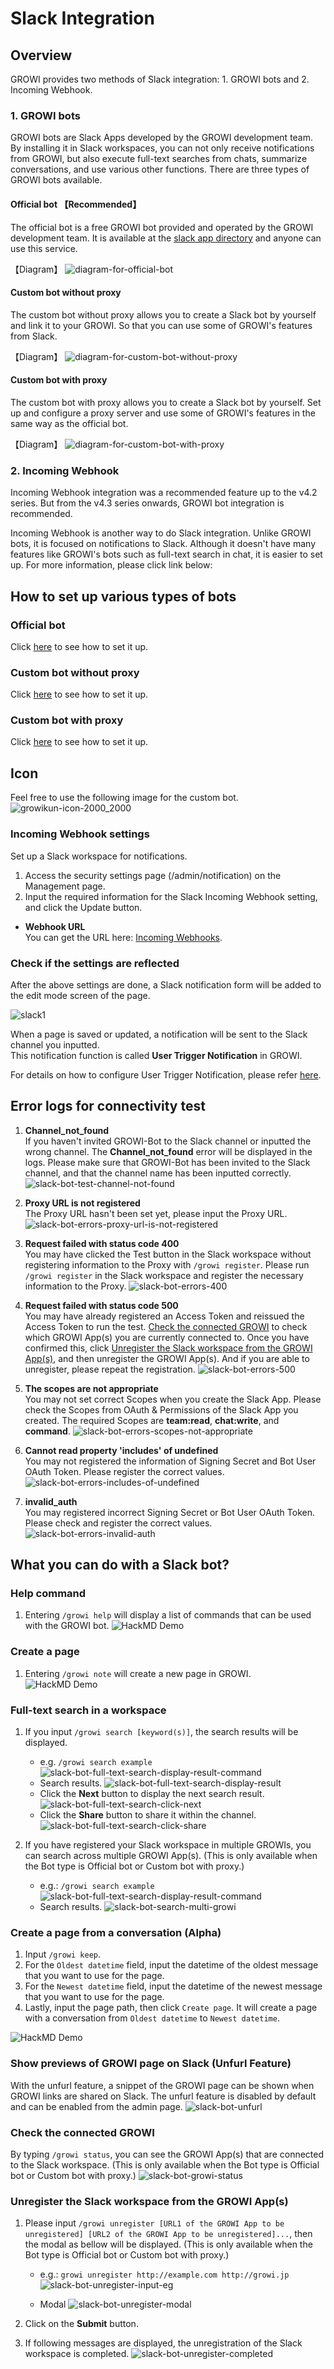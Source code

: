 # Slack Integration

## Overview

GROWI provides two methods of Slack integration: 1. GROWI bots and 2. Incoming Webhook.

### 1. GROWI bots

GROWI bots are Slack Apps developed by the GROWI development team. By installing it in Slack workspaces, you can not only receive notifications from GROWI, but also execute full-text searches from chats, summarize conversations, and use various other functions.
There are three types of GROWI bots available.

#### Official bot 【Recommended】

<!-- textlint-disable weseek/no-dead-link -->
The official bot is a free GROWI bot provided and operated by the GROWI development team. It is available at the [slack app directory](https://wsgrowi.slack.com/apps) and anyone can use this service.
<!-- textlint-enable weseek/no-dead-link -->

【Diagram】
![diagram-for-official-bot](/assets/images/slack-bot-outline-official.png)

#### Custom bot without proxy

<!-- textlint-disable weseek/ja-no-inappropriate-words -->
The custom bot without proxy allows you to create a Slack bot by yourself and link it to your GROWI. So that you can use some of GROWI's features from Slack.
<!-- textlint-enable weseek/ja-no-inappropriate-words -->

【Diagram】
![diagram-for-custom-bot-without-proxy](/assets/images/slack-bot-outline-custom-without-proxy.png)

#### Custom bot with proxy

The custom bot with proxy allows you to create a Slack bot by yourself. Set up and configure a proxy server and use some of GROWI's features in the same way as the official bot.

【Diagram】
![diagram-for-custom-bot-with-proxy](/assets/images/slack-bot-outline-custom-with-proxy.png)

### 2. Incoming Webhook

<!-- TODO Implement link after https://youtrack.weseek.co.jp/issue/GW-5452 -->

Incoming Webhook integration was a recommended feature up to the v4.2 series.
But from the v4.3 series onwards, GROWI bot integration is recommended.

Incoming Webhook is another way to do Slack integration. Unlike GROWI bots, it is focused on notifications to Slack.
Although it doesn't have many features like GROWI's bots such as full-text search in chat, it is easier to set up.
For more information, please click link below:

## How to set up various types of bots

### Official bot

Click [here](/en/admin-guide/management-cookbook/slack-integration/official-bot-settings.html) to see how to set it up.

### Custom bot without proxy

Click [here](/en/admin-guide/management-cookbook/slack-integration/custom-bot-without-proxy-settings.html) to see how to set it up.

### Custom bot with proxy

Click [here](/en/admin-guide/management-cookbook/slack-integration/custom-bot-with-proxy-settings.html) to see how to set it up.

## Icon

Feel free to use the following image for the custom bot.
![growikun-icon-2000_2000](/assets/images/growikun-icon-2000_2000.png)

<!-- TODO: GW-5372 「Slack/Mattermost への通知」の内容を適切なタイトルの下に移動させる -->

### Incoming Webhook settings

<!-- TODO: GW-5372 「Slack/Mattermost への通知」の内容を適切なタイトルの下に移動させる -->

Set up a Slack workspace for notifications.

1. Access the security settings page (/admin/notification) on the Management page.
2. Input the required information for the Slack Incoming Webhook setting, and click the Update button.

- **Webhook URL**  
  You can get the URL here: [Incoming Webhooks](https://slack.com/services/new/incoming-webhook).

### Check if the settings are reflected

After the above settings are done, a Slack notification form will be added to the edit mode screen of the page.

![slack1](/assets/images/slack1.png)

When a page is saved or updated, a notification will be sent to the Slack channel you inputted.  
This notification function is called **User Trigger Notification** in GROWI.

For details on how to configure User Trigger Notification, please refer [here](/en/admin-guide/management-cookbook/external-notification.html#user-trigger-notification-settings).

## Error logs for connectivity test

1. **Channel_not_found**  
   If you haven't invited GROWI-Bot to the Slack channel or inputted
   the wrong channel. The **Channel_not_found** error will be displayed in the logs.
   Please make sure that GROWI-Bot has been invited to the Slack channel,
   and that the channel name has been inputted correctly.
   ![slack-bot-test-channel-not-found](/assets/images/slack-bot-test-channel-not-found.png)

2. **Proxy URL is not registered**  
   The Proxy URL hasn't been set yet, please input the Proxy URL.
   ![slack-bot-errors-proxy-url-is-not-registered](/assets/images/slack-bot-errors-proxy-url-is-not-registered.png)

3. **Request failed with status code 400**  
   You may have clicked the Test button in the Slack workspace
   without registering information to the Proxy with `/growi register`.
   Please run `/growi register` in the Slack workspace
   and register the necessary information to the Proxy.
   ![slack-bot-errors-400](/assets/images/slack-bot-errors-400.png)

4. **Request failed with status code 500**  
   You may have already registered an Access Token
   and reissued the Access Token to run the test.
   [Check the connected GROWI](/en/admin-guide/management-cookbook/slack-integration/#check-the-connected-growi)
   to check which GROWI App(s) you are currently connected to.
   Once you have confirmed this,
   click [Unregister the Slack workspace from the GROWI App(s)](/en/admin-guide/management-cookbook/slack-integration/#unregister-the-slack-workspace-from-the-growi-app-s),
   and then unregister the GROWI App(s). And if you are able to unregister,
   please repeat the registration.
   ![slack-bot-errors-500](/assets/images/slack-bot-errors-500.png)

5. **The scopes are not appropriate**  
   You may not set correct Scopes when you create the Slack App.
   Please check the Scopes from OAuth & Permissions of the Slack App you created.
   The required Scopes are **team:read**, **chat:write**, and **command**.
   ![slack-bot-errors-scopes-not-appropriate](/assets/images/slack-bot-errors-scopes-not-appropriate.png)

6. **Cannot read property 'includes' of undefined**  
   You may not registered the information of Signing Secret
   and Bot User OAuth Token. Please register the correct values.
   ![slack-bot-errors-includes-of-undefined](/assets/images/slack-bot-errors-includes-of-undefined.png)

7. **invalid_auth**  
   You may registered incorrect Signing Secret or Bot User OAuth Token.
   Please check and register the correct values.
   ![slack-bot-errors-invalid-auth](/assets/images/slack-bot-errors-invalid-auth.png)

## What you can do with a Slack bot?

### Help command

1. Entering `/growi help` will display a list of commands that can be used with the GROWI bot.
   ![HackMD Demo](/assets/images/growi-help.gif)

### Create a page

1. Entering `/growi note` will create a new page in GROWI.
    ![HackMD Demo](/assets/images/growi-note.gif)

### Full-text search in a workspace

1. If you input `/growi search [keyword(s)]`, the search results will be displayed.

   - e.g. `/growi search example`
     ![slack-bot-full-text-search-display-result-command](/assets/images/slack-bot-full-text-search-display-result-command.png)
   - Search results.
     ![slack-bot-full-text-search-display-result](/assets/images/slack-bot-full-text-search-display-result.png)
   - Click the **Next** button to display the next search result.
     ![slack-bot-full-text-search-click-next](/assets/images/slack-bot-full-text-search-click-next.png)
   - Click the **Share** button to share it within the channel.
     ![slack-bot-full-text-search-click-share](/assets/images/slack-bot-full-text-search-click-share.png)

2. If you have registered your Slack workspace in multiple GROWIs, you can search across multiple GROWI App(s). (This is only available when the Bot type is Official bot or Custom bot with proxy.)

   - e.g.: `/growi search example`
     ![slack-bot-full-text-search-display-result-command](/assets/images/slack-bot-full-text-search-display-result-command.png)
   - Search results.
     ![slack-bot-search-multi-growi](/assets/images/slack-bot-search-multi-growi.png)

### Create a page from a conversation (Alpha)

1. Input `/growi keep`.
2. For the `Oldest datetime` field, input the datetime of the oldest message that you want to use for the page.
3. For the `Newest datetime` field, input the datetime of the newest message that you want to use for the page.
4. Lastly, input the page path, then click `Create page`. It will create a page with a conversation from `Oldest datetime` to `Newest datetime`.

![HackMD Demo](/assets/images/growi-keep.gif)

### Show previews of GROWI page on Slack (Unfurl Feature)

With the unfurl feature, a snippet of the GROWI page can be shown when GROWI links are shared on Slack.
The unfurl feature is disabled by default and can be enabled from the admin page.
![slack-bot-unfurl](/assets/images/slack-bot-unfurl.png)

### Check the connected GROWI

By typing `/growi status`, you can see the GROWI App(s) that are connected to the Slack workspace. (This is only available when the Bot type is Official bot or Custom bot with proxy.)
![slack-bot-growi-status](/assets/images/slack-bot-growi-status.png)

### Unregister the Slack workspace from the GROWI App(s)

1. Please input `/growi unregister [URL1 of the GROWI App to be unregistered] [URL2 of the GROWI App to be unregistered]...`, then the modal as bellow will be displayed. (This is only available when the Bot type is Official bot or Custom bot with proxy.)

   - e.g.: `growi unregister http://example.com http://growi.jp`  
     ![slack-bot-unregister-input-eg](/assets/images/slack-bot-unregister-input-eg.png)

   - Modal
     ![slack-bot-unregister-modal](/assets/images/slack-bot-unregister-modal.png)

1. Click on the **Submit** button.
2. If following messages are displayed, the unregistration of the Slack workspace is completed.
   ![slack-bot-unregister-completed](/assets/images/slack-bot-unregister-completed.png)
